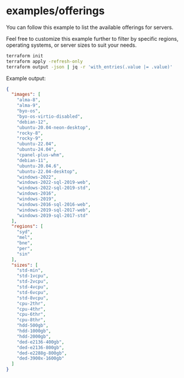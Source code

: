 # examples/offerings

You can follow this example to list the available offerings for servers.

Feel free to customize this example further to filter by specific regions, operating systems, or server sizes to suit your needs.


```sh
terraform init
terraform apply -refresh-only
terraform output -json | jq -r 'with_entries(.value |= .value)'
```

Example output:

```json
{
  "images": [
    "alma-8",
    "alma-9",
    "byo-os",
    "byo-os-virtio-disabled",
    "debian-12",
    "ubuntu-20.04-neon-desktop",
    "rocky-8",
    "rocky-9",
    "ubuntu-22.04",
    "ubuntu-24.04",
    "cpanel-plus-whm",
    "debian-11",
    "ubuntu-20.04.6",
    "ubuntu-22.04-desktop",
    "windows-2022",
    "windows-2022-sql-2019-web",
    "windows-2022-sql-2019-std",
    "windows-2016",
    "windows-2019",
    "windows-2016-sql-2016-web",
    "windows-2019-sql-2017-web",
    "windows-2019-sql-2017-std"
  ],
  "regions": [
    "syd",
    "mel",
    "bne",
    "per",
    "sin"
  ],
  "sizes": [
    "std-min",
    "std-1vcpu",
    "std-2vcpu",
    "std-4vcpu",
    "std-6vcpu",
    "std-8vcpu",
    "cpu-2thr",
    "cpu-4thr",
    "cpu-6thr",
    "cpu-8thr",
    "hdd-500gb",
    "hdd-1000gb",
    "hdd-2000gb",
    "ded-e2136-400gb",
    "ded-e2136-800gb",
    "ded-e2288g-800gb",
    "ded-3900x-1600gb"
  ]
}
```
